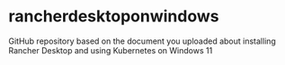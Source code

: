 # rancherdesktoponwindows
GitHub repository based on the document you uploaded about installing Rancher Desktop and using Kubernetes on Windows 11
